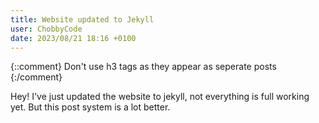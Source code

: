 ```yaml
---
title: Website updated to Jekyll
user: ChobbyCode
date: 2023/08/21 18:16 +0100
---
```


{::comment} 
    Don't use h3 tags as they appear as seperate posts
{:/comment}

Hey! I've just updated the website to jekyll, not everything is full working yet. But this post system is a lot better.

